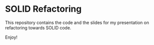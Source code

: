 # SOLID Refactoring

This repository contains the code and the slides for my presentation on refactoring towards SOLID code.

Enjoy!

